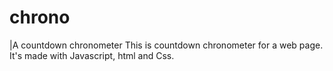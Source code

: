 # chrono
|A countdown chronometer
This is countdown chronometer for a web page.
It's made with Javascript, html and Css.

